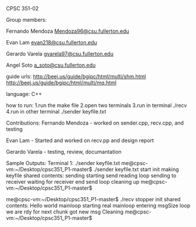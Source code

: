CPSC 351-02

Group members:

Fernando Mendoza Mendoza96@csu.fullerton.edu

Evan Lam evan218@csu.fullerton.edu

Gerardo Varela gvarela97@csu.fullerton.edu

Angel Soto  a_soto@csu.fullerton.edu

guide urls:
http://beej.us/guide/bgipc/html/multi/shm.html
http://beej.us/guide/bgipc/html/multi/mq.html

language: C++

how to run:
  1.run the make file 
  2.open two terminals
  3.run in terminal ./recv
  4.run in other terminal ./sender keyfile.txt
  
Contributions:
  Fernando Mendoza - worked on sender.cpp, recv.cpp, and testing 
  
  Evan Lam - Started and worked on recv.pp and design report

  Gerardo Varela - testing, review, documantation 
  
  Sample Outputs:
Terminal 1: ./sender keyfile.txt
me@cpsc-vm:~/Desktop/cpsc351_P1-master$ ./sender keyfile.txt
start
	  init
making keyfile
shared contents: 
	  sending
starting send
reading loop
sending to receiver
waiting for receiver
end send loop
cleaning up
me@cpsc-vm:~/Desktop/cpsc351_P1-master$ 

me@cpsc-vm:~/Desktop/cpsc351_P1-master$ ./recv
stopper
init
shared contents: Hello world
mainloop
starting real mainloop
entering msgSize loop
we are rdy for next chunk
got new msg
Cleaning
me@cpsc-vm:~/Desktop/cpsc351_P1-master$ 
